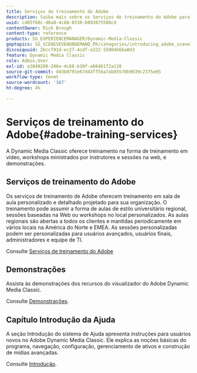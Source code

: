 ```yaml
---
title: Serviços de treinamento do Adobe
description: Saiba mais sobre os Serviços de treinamento do Adobe para Adobe Dynamic Media Classic.
uuid: c405f60c-d0a8-4c88-8530-b093875500cd
contentOwner: Rick Brough
content-type: reference
products: SG_EXPERIENCEMANAGER/Dynamic-Media-Classic
geptopics: SG_SCENESEVENONDEMAND_PK/categories/introducing_adobe_scene7
discoiquuid: 2bccf91d-ec27-4cdf-a322-55804b6ba0d3
feature: Dynamic Media Classic
role: Admin,User
exl-id: e2840200-246e-4c68-b10f-a66461f2a118
source-git-commit: d43b0791e67d43ff56a7ab85570b9639c2375e05
workflow-type: tm+mt
source-wordcount: '167'
ht-degree: 4%

---
```


# Serviços de treinamento do Adobe{#adobe-training-services}

A Dynamic Media Classic oferece treinamento na forma de treinamento em vídeo, workshops ministrados por instrutores e sessões na web, e demonstrações.

## Serviços de treinamento do Adobe

Os serviços de treinamento de Adobe oferecem treinamento em sala de aula personalizado e detalhado projetado para sua organização. O treinamento pode assumir a forma de aulas de estilo universitário regional, sessões baseadas na Web ou workshops no local personalizados. As aulas regionais são abertas a todos os clientes e mantidas periodicamente em vários locais na América do Norte e EMEA. As sessões personalizadas podem ser personalizadas para usuários avançados, usuários finais, administradores e equipe de TI.

Consulte [Serviços de treinamento do Adobe](https://learning.adobe.com/)

## Demonstrações

Assista às demonstrações dos recursos do visualizador do Adobe Dynamic Media Classic.

Consulte [Demonstrações](https://landing.adobe.com/en/na/dynamic-media/ctir-2755/live-demos.html).

## Capítulo Introdução da Ajuda

A seção Introdução do sistema de Ajuda apresenta instruções para usuários novos no Adobe Dynamic Media Classic. Ele explica as noções básicas do programa, navegação, configuração, gerenciamento de ativos e construção de mídias avançadas.

Consulte [Introdução](dmc-platform-overview.md).
